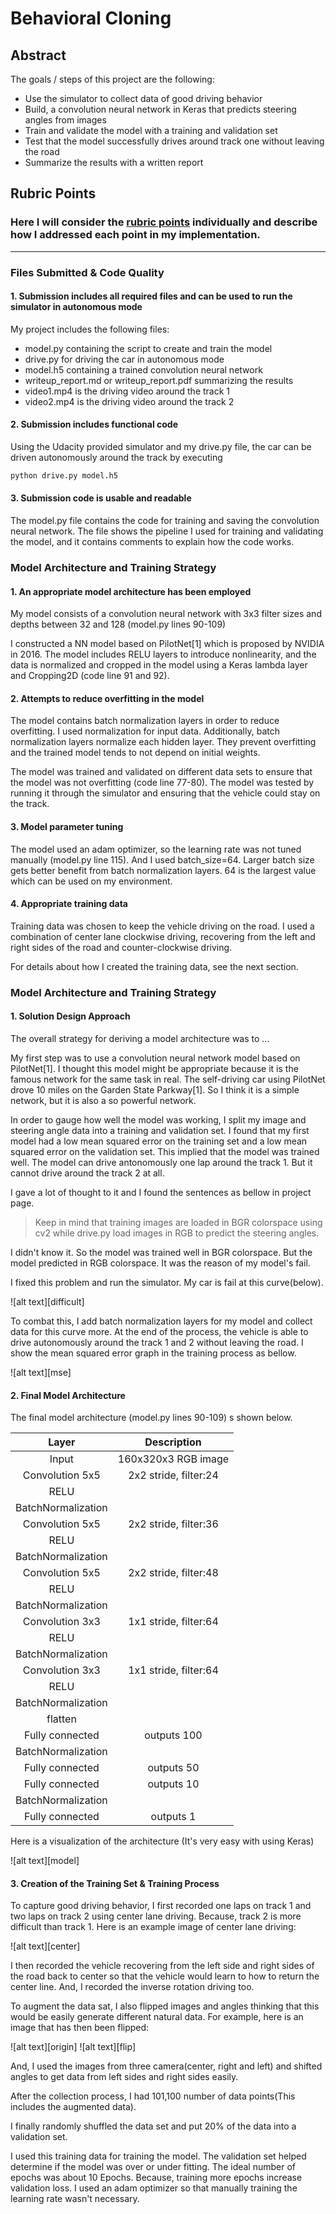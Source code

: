 # **Behavioral Cloning** 

## Abstract
The goals / steps of this project are the following:
* Use the simulator to collect data of good driving behavior
* Build, a convolution neural network in Keras that predicts steering angles from images
* Train and validate the model with a training and validation set
* Test that the model successfully drives around track one without leaving the road
* Summarize the results with a written report


[//]: # (Image References)

[image1]: ./examples/placeholder.png "Model Visualization"
[image2]: ./examples/placeholder.png "Grayscaling"
[image3]: ./examples/placeholder_small.png "Recovery Image"
[image4]: ./examples/placeholder_small.png "Recovery Image"
[image5]: ./examples/placeholder_small.png "Recovery Image"
[image6]: ./examples/placeholder_small.png "Normal Image"
[image7]: ./examples/placeholder_small.png "Flipped Image"

## Rubric Points
### Here I will consider the [rubric points](https://review.udacity.com/#!/rubrics/432/view) individually and describe how I addressed each point in my implementation.  

---
### Files Submitted & Code Quality

#### 1. Submission includes all required files and can be used to run the simulator in autonomous mode

My project includes the following files:
* model.py containing the script to create and train the model
* drive.py for driving the car in autonomous mode
* model.h5 containing a trained convolution neural network 
* writeup_report.md or writeup_report.pdf summarizing the results
* video1.mp4 is the driving video around the track 1
* video2.mp4 is the driving video around the track 2

#### 2. Submission includes functional code
Using the Udacity provided simulator and my drive.py file, the car can be driven autonomously around the track by executing 
```sh
python drive.py model.h5
```

#### 3. Submission code is usable and readable

The model.py file contains the code for training and saving the convolution neural network. The file shows the pipeline I used for training and validating the model, and it contains comments to explain how the code works.

### Model Architecture and Training Strategy

#### 1. An appropriate model architecture has been employed

My model consists of a convolution neural network with 3x3 filter sizes and depths between 32 and 128 (model.py lines 90-109) 

I constructed a NN model based on PilotNet[1] which is proposed by NVIDIA in 2016.
The model includes RELU layers to introduce nonlinearity, and the data is normalized and cropped in the model using a Keras lambda layer and Cropping2D (code line 91 and 92). 


#### 2. Attempts to reduce overfitting in the model

The model contains batch normalization layers in order to reduce overfitting. I used normalization for input data. Additionally, batch normalization layers normalize each hidden layer.
They prevent overfitting and the trained model tends to not depend on initial weights.

The model was trained and validated on different data sets to ensure that the model was not overfitting (code line 77-80). The model was tested by running it through the simulator and ensuring that the vehicle could stay on the track.

#### 3. Model parameter tuning

The model used an adam optimizer, so the learning rate was not tuned manually (model.py line 115).
And I used batch_size=64. Larger batch size gets better benefit from batch normalization layers. 64 is the largest value which can be used on my environment.

#### 4. Appropriate training data

Training data was chosen to keep the vehicle driving on the road. I used a combination of center lane clockwise driving, recovering from the left and right sides of the road and counter-clockwise driving.

For details about how I created the training data, see the next section. 

### Model Architecture and Training Strategy

#### 1. Solution Design Approach

The overall strategy for deriving a model architecture was to ...

My first step was to use a convolution neural network model based on PilotNet[1]. I thought this model might be appropriate because it is the famous network for the same task in real.
The self-driving car using PilotNet drove 10 miles on the Garden State Parkway[1]. So I think it is a simple network, but it is also a so powerful network.

In order to gauge how well the model was working, I split my image and steering angle data into a training and validation set. I found that my first model had a low mean squared error on the training set and a low mean squared error on the validation set. This implied that the model was trained well. The model can drive antonomously one lap around the track 1. But it cannot drive around the track 2 at all.

I gave a lot of thought to it and I found the sentences as bellow in project page.
> Keep in mind that training images are loaded in BGR colorspace using cv2 while drive.py load images in RGB to predict the steering angles.

I didn't know it. So the model was trained well in BGR colorspace. But the model predicted in RGB colorspace. It was the reason of my model's fail.

I fixed this problem and run the simulator. My car is fail at this curve(below).

![alt text][difficult]

To combat this, I add batch normalization layers for my model and collect data for this curve more.
At the end of the process, the vehicle is able to drive autonomously around the track 1 and 2 without leaving the road.
I show the mean squared error graph in the training process as bellow.

![alt text][mse]


#### 2. Final Model Architecture

The final model architecture (model.py lines 90-109) s shown below.

| Layer         		|     Description	        					| 
|:---------------------:|:---------------------------------------------:| 
| Input         		| 160x320x3 RGB image   							| 
| Convolution 5x5     	| 2x2 stride, filter:24 	|
| RELU					|												|
|BatchNormalization||
| Convolution 5x5     	| 2x2 stride, filter:36 	|
| RELU					|												|
|BatchNormalization||
| Convolution 5x5     	| 2x2 stride, filter:48 	|
| RELU					|												|
|BatchNormalization||
| Convolution 3x3     	| 1x1 stride, filter:64 	|
| RELU					|												|
|BatchNormalization||
| Convolution 3x3     	| 1x1 stride, filter:64 	|
| RELU					|												|
|BatchNormalization||
| flatten| |
| Fully connected		|  outputs 100       									|
|BatchNormalization||
| Fully connected		|  outputs 50       									|
| Fully connected		|  outputs 10       									|
|BatchNormalization||
| Fully connected		|  outputs 1       									|

Here is a visualization of the architecture (It's very easy with using Keras)

![alt text][model]

#### 3. Creation of the Training Set & Training Process

To capture good driving behavior, I first recorded one laps on track 1 and two laps on track 2 using center lane driving. Because, track 2 is more difficult than track 1. Here is an example image of center lane driving:

![alt text][center]

I then recorded the vehicle recovering from the left side and right sides of the road back to center so that the vehicle would learn to how to return the center line.
And, I recorded the inverse rotation driving too.

To augment the data sat, I also flipped images and angles thinking that this would be easily generate different natural data. For example, here is an image that has then been flipped:

![alt text][origin]
![alt text][flip]

And, I used the images from three camera(center, right and left) and shifted angles to get data from left sides and right sides easily.

After the collection process, I had 101,100 number of data points(This includes the augmented data). 

I finally randomly shuffled the data set and put 20% of the data into a validation set. 

I used this training data for training the model. The validation set helped determine if the model was over or under fitting. The ideal number of epochs was about 10 Epochs. Because, training more epochs increase validation loss. I used an adam optimizer so that manually training the learning rate wasn't necessary.
